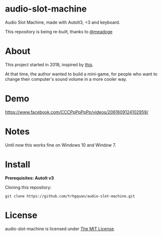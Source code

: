 # audio-slot-machine
Audio Slot Machine, made with AutoIt3, <3 and keyboard.

This repository is being re-built, thanks to [@meadoge](https://github.com/meadoge)

# About
This project started in 2018, inspired by [this](https://www.reddit.com/r/ProgrammerHumor/comments/6fmq09/a_simple_graphical_volume_control/).

At that time, the author wanted to build a mini-game, for people who want to change their computer's sound volume in a more cooler way.

# Demo
https://www.facebook.com/CCCPpPpPpPp/videos/2061609124102959/

# Notes
Until now this works fine on Windows 10 and Window 7.

# Install
**Prerequisites: AutoIt v3**

Cloning this repository:
```
git clone https://github.com/trhgquan/audio-slot-machine.git
```

# License
audio-slot-machine is licensed under [The MIT License](https://github.com/trhgquan/audio-slot-machine/blob/master/LICENSE).
